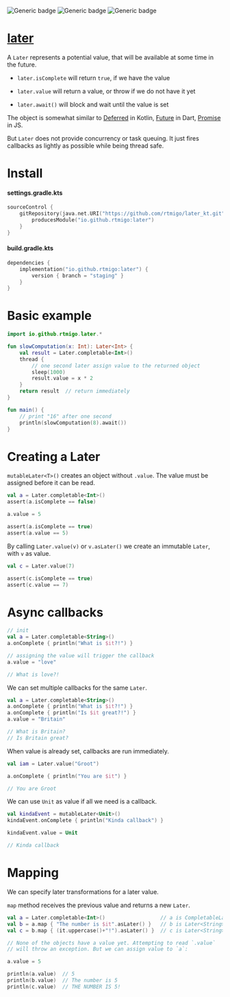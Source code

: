 ![Generic badge](https://img.shields.io/badge/maturity-experimental-red.svg)
![Generic badge](https://img.shields.io/badge/Kotlin-1.6-blue.svg)
![Generic badge](https://img.shields.io/badge/JVM-8-blue.svg)


# [later](https://github.com/rtmigo/later_kt)

A `Later` represents a potential value, that will be available at some
time in the future.

- `later.isComplete` will return `true`, if we have the value

- `later.value` will return a value, or throw if we do not have it yet

- `later.await()` will block and wait until the value is set 

The object is somewhat similar to
[Deferred](https://kotlinlang.org/api/kotlinx.coroutines/kotlinx-coroutines-core/kotlinx.coroutines/-deferred/)
in Kotlin, [Future](https://api.dart.dev/be/175791/dart-async/Future-class.html)
in Dart,
[Promise](https://developer.mozilla.org/en-US/docs/Web/JavaScript/Reference/Global_Objects/Promise)
in JS. 

But `Later` does not provide concurrency or task queuing. It just fires
callbacks as lightly as possible while being thread safe.
 

# Install

#### settings.gradle.kts

```kotlin
sourceControl {
    gitRepository(java.net.URI("https://github.com/rtmigo/later_kt.git")) {
        producesModule("io.github.rtmigo:later")
    }
}
```

#### build.gradle.kts

```kotlin
dependencies {
    implementation("io.github.rtmigo:later") {
        version { branch = "staging" }
    }
}
```

# Basic example

```kotlin
import io.github.rtmigo.later.*

fun slowComputation(x: Int): Later<Int> {
    val result = Later.completable<Int>()
    thread {
        // one second later assign value to the returned object
        sleep(1000)
        result.value = x * 2   
    }
    return result  // return immediately
}

fun main() {
    // print "16" after one second
    println(slowComputation(8).await()) 
}
```

# Creating a Later

`mutableLater<T>()` creates an object without `.value`. The value must be
assigned before it can be read.

```kotlin
val a = Later.completable<Int>()
assert(a.isComplete == false)

a.value = 5

assert(a.isComplete == true)
assert(a.value == 5)
```

By calling `Later.value(v)` or `v.asLater()` we create an immutable `Later`, 
with `v` as value.

```kotlin
val c = Later.value(7)

assert(c.isComplete == true)
assert(c.value == 7)
```

# Async callbacks

```kotlin
// init
val a = Later.completable<String>()
a.onComplete { println("What is $it?!") }

// assigning the value will trigger the callback
a.value = "love"

// What is love?!
```

We can set multiple callbacks for the same `Later`.

```kotlin
val a = Later.completable<String>()
a.onComplete { println("What is $it?!") }
a.onComplete { println("Is $it great?!") }
a.value = "Britain"

// What is Britain?
// Is Britain great? 
```

When value is already set, callbacks are run immediately.

```kotlin
val iam = Later.value("Groot")

a.onComplete { println("You are $it") }

// You are Groot
```

We can use `Unit` as value if all we need is a callback.

```kotlin
val kindaEvent = mutableLater<Unit>()
kindaEvent.onComplete { println("Kinda callback") }

kindaEvent.value = Unit

// Kinda callback
```

# Mapping

We can specify later transformations for a later value.

`map` method receives the previous value and returns a new `Later`.

```kotlin
val a = Later.completable<Int>()                  // a is CompletableLater<Int>
val b = a.map { "The number is $it".asLater() }   // b is Later<String>
val c = b.map { (it.uppercase()+"!").asLater() }  // c is Later<String>

// None of the objects have a value yet. Attempting to read `.value` 
// will throw an exception. But we can assign value to `a`:

a.value = 5

println(a.value)  // 5
println(b.value)  // The number is 5
println(c.value)  // THE NUMBER IS 5!
```


